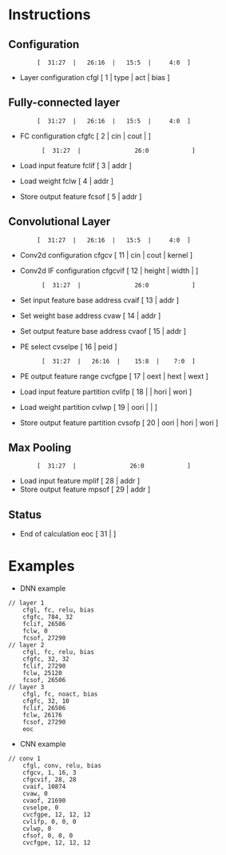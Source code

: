 # Instructions

## Configuration
            [  31:27  |   26:16  |   15:5  |     4:0  ]
* Layer configuration
    cfgl    [      1  |    type  |    act  |    bias  ]


## Fully-connected layer
            [  31:27  |   26:16  |   15:5  |     4:0  ]
* FC configuration
    cfgfc   [      2  |     cin  |   cout  |          ]

            [  31:27  |               26:0            ]
* Load input feature
    fclif   [      3  |               addr            ]    
* Load weight
    fclw    [      4  |               addr            ]
* Store output feature
    fcsof   [      5  |               addr            ]


## Convolutional Layer
            [  31:27  |   26:16  |   15:5  |     4:0  ]
* Conv2d configuration
    cfgcv   [     11  |     cin  |   cout  |  kernel  ]
* Conv2d IF configuration
    cfgcvif [     12  |  height  |  width  |          ]

            [  31:27  |               26:0            ]
* Set input feature base address
    cvaif   [     13  |               addr            ]
* Set weight base address
    cvaw    [     14  |               addr            ]
* Set output feature base address
    cvaof   [     15  |               addr            ]
* PE select
    cvselpe [     16  |               peid            ]
    
            [  31:27  |   26:16  |    15:8  |    7:0  ]
* PE output feature range
    cvcfgpe [     17  |    oext  |    hext  |   wext  ]
* Load input feature partition
    cvlifp  [     18  |          |    hori  |   wori  ]
* Load weight partition
    cvlwp   [     19  |    oori  |          |         ]
* Store output feature partition
    cvsofp  [     20  |    oori  |    hori  |   wori  ]


## Max Pooling
            [  31:27  |               26:0            ]
* Load input feature
    mplif   [     28  |               addr            ]
* Store output feature
    mpsof   [     29  |               addr            ]

## Status
* End of calculation
    eoc     [     31  |                               ]


# Examples
* DNN example
```
// layer 1
    cfgl, fc, relu, bias
    cfgfc, 784, 32
    fclif, 26506
    fclw, 0
    fcsof, 27290
// layer 2
    cfgl, fc, relu, bias
    cfgfc, 32, 32
    fclif, 27290
    fclw, 25120
    fcsof, 26506
// layer 3
    cfgl, fc, noact, bias
    cfgfc, 32, 10
    fclif, 26506
    fclw, 26176
    fcsof, 27290
    eoc
```

* CNN example
```
// conv 1
    cfgl, conv, relu, bias
    cfgcv, 1, 16, 3
    cfgcvif, 28, 28
    cvaif, 10874
    cvaw, 0
    cvaof, 21690
    cvselpe, 0
    cvcfgpe, 12, 12, 12
    cvlifp, 0, 0, 0
    cvlwp, 0 
    cfsof, 0, 0, 0
    cvcfgpe, 12, 12, 12

```

